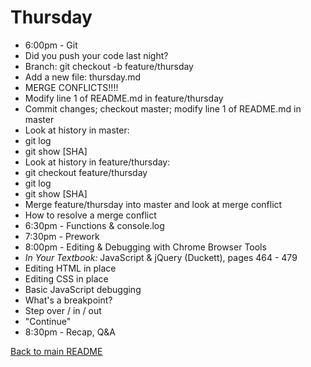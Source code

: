 # Thursday

* 6:00pm - Git
 * Did you push your code last night?
 * Branch: git checkout -b feature/thursday
 * Add a new file: thursday.md
 * MERGE CONFLICTS!!!!
  * Modify line 1 of README.md in feature/thursday
  * Commit changes; checkout master; modify line 1 of README.md in master
  * Look at history in master:
   * git log
   * git show [SHA]
  * Look at history in feature/thursday:
   * git checkout feature/thursday
   * git log
   * git show [SHA]
  * Merge feature/thursday into master and look at merge conflict
  * How to resolve a merge conflict
* 6:30pm - Functions & console.log
* 7:30pm - Prework
* 8:00pm - Editing & Debugging with Chrome Browser Tools
 * *In Your Textbook:* JavaScript & jQuery (Duckett), pages 464 - 479
 * Editing HTML in place
 * Editing CSS in place
 * Basic JavaScript debugging
  * What's a breakpoint?
  * Step over / in / out
  * "Continue"
* 8:30pm - Recap, Q&A

[Back to main README](/README.md)
